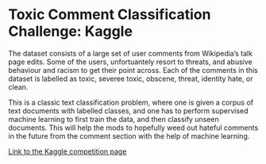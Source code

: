 # Toxic Comment Classification Challenge: Kaggle


The dataset consists of a large set of user comments from Wikipedia’s talk page edits. Some of the users, unfortuantely resort to threats, and abusive behaviour and racism to get their point across. Each of the comments in this dataset is labelled as toxic, severee toxic, obscene, threat, identity hate, or clean.

This is a classic text classification problem, where one is given a corpus of text documents with labelled classes, and one has to perform supervised machine learning to first train the data, and then classify unseen documents. This will help the mods to hopefully weed out hateful comments in the future from the comment section with the help of machine learning.

[Link to the Kaggle competition page](https://www.kaggle.com/c/jigsaw-toxic-comment-classification-challenge)

